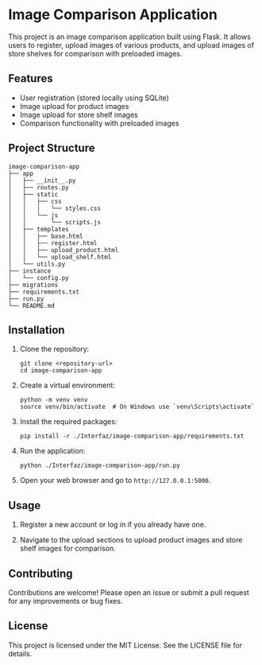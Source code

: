 # Image Comparison Application

This project is an image comparison application built using Flask. It allows users to register, upload images of various products, and upload images of store shelves for comparison with preloaded images.

## Features

- User registration (stored locally using SQLite)
- Image upload for product images
- Image upload for store shelf images
- Comparison functionality with preloaded images

## Project Structure

```
image-comparison-app
├── app
│   ├── __init__.py
│   ├── routes.py
│   ├── static
│   │   ├── css
│   │   │   └── styles.css
│   │   └── js
│   │       └── scripts.js
│   ├── templates
│   │   ├── base.html
│   │   ├── register.html
│   │   ├── upload_product.html
│   │   └── upload_shelf.html
│   └── utils.py
├── instance
│   └── config.py
├── migrations
├── requirements.txt
├── run.py
└── README.md
```

## Installation

1. Clone the repository:
   ```
   git clone <repository-url>
   cd image-comparison-app
   ```

2. Create a virtual environment:
   ```
   python -m venv venv
   source venv/bin/activate  # On Windows use `venv\Scripts\activate`
   ```

3. Install the required packages:
   ```
   pip install -r ./Interfaz/image-comparison-app/requirements.txt
   ```

4. Run the application:
   ```
   python ./Interfaz/image-comparison-app/run.py
   ```

5. Open your web browser and go to `http://127.0.0.1:5000`.

## Usage

1. Register a new account or log in if you already have one.

2. Navigate to the upload sections to upload product images and store shelf images for comparison.

## Contributing

Contributions are welcome! Please open an issue or submit a pull request for any improvements or bug fixes.

## License

This project is licensed under the MIT License. See the LICENSE file for details.